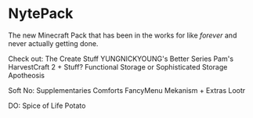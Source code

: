 # NytePack
The new Minecraft Pack that has been in the works for like *forever* and never actually getting done.

Check out:
The Create Stuff
YUNGNICKYOUNG's Better Series
Pam's HarvestCraft 2 + Stuff?
Functional Storage or Sophisticated Storage
Apotheosis

Soft No:
Supplementaries
Comforts
FancyMenu
Mekanism + Extras
Lootr

DO:
Spice of Life Potato
